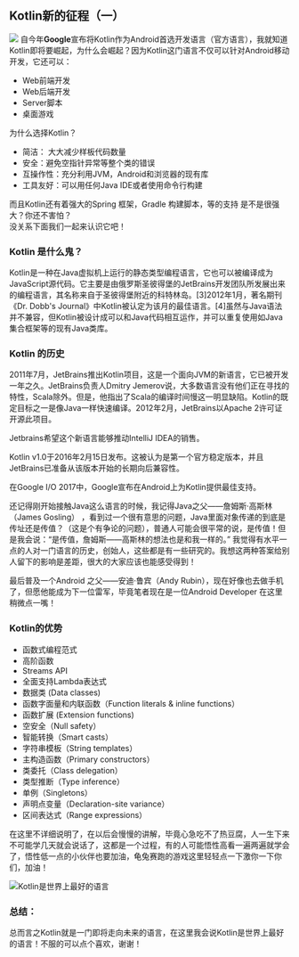 ## Kotlin新的征程（一）

![](https://upload-images.jianshu.io/upload_images/9352581-95332e208344727a.png)
自今年**Google**宣布将Kotlin作为Android首选开发语言（官方语言），我就知道Kotlin即将要崛起，为什么会崛起？因为Kotlin这门语言不仅可以针对Android移动开发，它还可以：
 * Web前端开发
 * Web后端开发
 * Server脚本
 * 桌面游戏  
   
为什么选择Kotlin？
 * 简洁： 大大减少样板代码数量
 * 安全：避免空指针异常等整个类的错误
 * 互操作性：充分利用JVM，Android和浏览器的现有库
 * 工具友好：可以用任何Java IDE或者使用命令行构建
 
而且Kotlin还有着强大的Spring 框架，Gradle 构建脚本，等的支持 
是不是很强大？你还不害怕？     
没关系下面我们一起来认识它吧！

### Kotlin 是什么鬼？

Kotlin是一种在Java虚拟机上运行的静态类型编程语言，它也可以被编译成为JavaScript源代码。它主要是由俄罗斯圣彼得堡的JetBrains开发团队所发展出来的编程语言，其名称来自于圣彼得堡附近的科特林岛。[3]2012年1月，著名期刊《Dr. Dobb's Journal》中Kotlin被认定为该月的最佳语言。[4]虽然与Java语法并不兼容，但Kotlin被设计成可以和Java代码相互运作，并可以重复使用如Java集合框架等的现有Java类库。


### Kotlin 的历史

2011年7月，JetBrains推出Kotlin项目，这是一个面向JVM的新语言，它已被开发一年之久。JetBrains负责人Dmitry Jemerov说，大多数语言没有他们正在寻找的特性，Scala除外。但是，他指出了Scala的编译时间慢这一明显缺陷。Kotlin的既定目标之一是像Java一样快速编译。2012年2月，JetBrains以Apache 2许可证开源此项目。

Jetbrains希望这个新语言能够推动IntelliJ IDEA的销售。

Kotlin v1.0于2016年2月15日发布。这被认为是第一个官方稳定版本，并且JetBrains已准备从该版本开始的长期向后兼容性。

在Google I/O 2017中，Google宣布在Android上为Kotlin提供最佳支持。


还记得刚开始接触Java这么语言的时候，我记得Java之父——詹姆斯·高斯林（James Gosling） ，看到过一个很有意思的问题，Java里面对象传递的到底是传址还是传值？（这是个有争论的问题），普通人可能会很平常的说，是传值！但是我会说：“是传值，詹姆斯——高斯林的想法也是和我一样的。” 我觉得有水平一点的人对一门语言的历史，创始人，这些都是有一些研究的。我想这两种答案给别人留下的影响是差距，很大的大家应该也能感受得到！

最后普及一个Android 之父——安迪·鲁宾（Andy Rubin），现在好像也去做手机了，但愿他能成为下一位雷军，毕竟笔者现在是一位Android Developer 在这里稍微点一嘴！


### Kotlin的优势

* 函数式编程范式 
* 高阶函数
* Streams API
* 全面支持Lambda表达式
* 数据类 (Data classes) 
* 函数字面量和内联函数（Function literals & inline functions）
* 函数扩展 (Extension functions)
* 空安全（Null safety）
* 智能转换（Smart casts）
* 字符串模板（String templates）
* 主构造函数（Primary constructors）
* 类委托（Class delegation）
* 类型推断（Type inference）
* 单例（Singletons）
* 声明点变量（Declaration-site variance）
* 区间表达式（Range expressions）

在这里不详细说明了，在以后会慢慢的讲解，毕竟心急吃不了热豆腐，人一生下来不可能学几天就会说话了，这都是一个过程，有的人可能悟性高看一遍两遍就学会了，悟性低一点的小伙伴也要加油，龟兔赛跑的游戏这里轻轻点一下激你一下你们，加油！

![Kotlin是世界上最好的语言](https://upload-images.jianshu.io/upload_images/9352581-d0b361966de35d16.jpg)

### 总结：

总而言之Kotlin就是一门即将走向未来的语言，在这里我会说Kotlin是世界上最好的语言！不服的可以点个喜欢，谢谢！